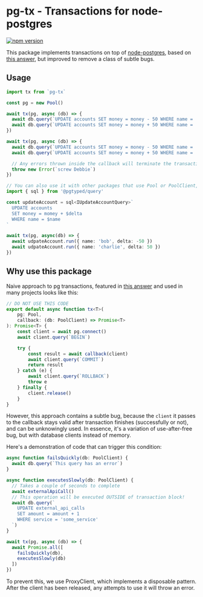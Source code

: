 # pg-tx - Transactions for node-postgres

[![npm version](https://badge.fury.io/js/pg-tx.svg)](https://badge.fury.io/js/pg-tx)

This package implements transactions on top of [node-postgres](http://node-postgres.com), based on [this answer](https://stackoverflow.com/a/65588782/312725), but improved to remove a class of subtle bugs.

## Usage

```Typescript
import tx from `pg-tx`

const pg = new Pool()

await tx(pg, async (db) => {
  await db.query(`UPDATE accounts SET money = money - 50 WHERE name = 'bob'`)
  await db.query(`UPDATE accounts SET money = money + 50 WHERE name = 'alice'`)
})

await tx(pg, async (db) => {
  await db.query(`UPDATE accounts SET money = money - 50 WHERE name = 'bob'`)
  await db.query(`UPDATE accounts SET money = money + 50 WHERE name = 'debbie'`)

  // Any errors thrown inside the callback will terminate the transaction
  throw new Error(`screw Debbie`)
})

// You can also use it with other packages that use Pool or PoolClient, like pgtyped
import { sql } from '@pgtyped/query'

const updateAccount = sql<IUpdateAccountQuery>`
  UPDATE accounts
  SET money = momey + $delta
  WHERE name = $name
`

await tx(pg, async(db) => {
  await udpateAccount.run({ name: 'bob', delta: -50 })
  await udpateAccount.run({ name: 'charlie', delta: 50 })
})

```

## Why use this package

Naive approach to pg transactions, featured in [this answer](https://stackoverflow.com/a/65588782/312725) and used in many projects looks like this:

```Typescript
// DO NOT USE THIS CODE
export default async function tx<T>(
	pg: Pool,
	callback: (db: PoolClient) => Promise<T>
): Promise<T> {
	const client = await pg.connect()
	await client.query(`BEGIN`)

	try {
		const result = await callback(client)
		await client.query(`COMMIT`)
		return result
	} catch (e) {
		await client.query(`ROLLBACK`)
		throw e
	} finally {
		client.release()
	}
}
```

However, this approach contains a subtle bug, because the `client` it passes to the callback stays valid after transaction finishes (successfully or not), and can be unknowingly used. In essence, it's a variation of use-after-free bug, but with database clients instead of memory.

Here's a demonstration of code that can trigger this condition:

```Typescript
async function failsQuickly(db: PoolClient) {
  await db.query(`This query has an error`)
}

async function executesSlowly(db: PoolClient) {
  // Takes a couple of seconds to complete
  await externalApiCall()
  // This operation will be executed OUTSIDE of transaction block!
  await db.query(`
    UPDATE external_api_calls 
    SET amount = amount + 1 
    WHERE service = 'some_service'
  `)
}

await tx(pg, async (db) => {
  await Promise.all([
    failsQuickly(db),
    executesSlowly(db)
  ])
})
```

To prevent this, we use ProxyClient, which implements a disposable pattern. After the client has been released, any attempts to use it will throw an error.
